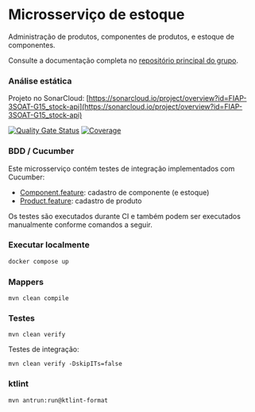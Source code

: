 # Microsserviço de estoque

Administração de produtos, componentes de produtos, e estoque de componentes.

Consulte a documentação completa no [repositório principal do grupo](https://github.com/FIAP-3SOAT-G15/tech-challenge).

### Análise estática

Projeto no SonarCloud: [https://sonarcloud.io/project/overview?id=FIAP-3SOAT-G15_stock-api](https://sonarcloud.io/project/overview?id=FIAP-3SOAT-G15_stock-api)

[![Quality Gate Status](https://sonarcloud.io/api/project_badges/measure?project=FIAP-3SOAT-G15_stock-api&metric=alert_status)](https://sonarcloud.io/summary/new_code?id=FIAP-3SOAT-G15_stock-api)
[![Coverage](https://sonarcloud.io/api/project_badges/measure?project=FIAP-3SOAT-G15_stock-api&metric=coverage)](https://sonarcloud.io/summary/new_code?id=FIAP-3SOAT-G15_stock-api)

### BDD / Cucumber

Este microsserviço contém testes de integração implementados com Cucumber:
- [Component.feature](src/test/resources/features/Component.feature): cadastro de componente (e estoque)
- [Product.feature](src/test/resources/features/Product.feature): cadastro de produto

Os testes são executados durante CI e também podem ser executados manualmente conforme comandos a seguir.

### Executar localmente

```bash
docker compose up
```

### Mappers

```
mvn clean compile
```

### Testes

```
mvn clean verify
```

Testes de integração:

```
mvn clean verify -DskipITs=false
```

### ktlint

```
mvn antrun:run@ktlint-format
```

